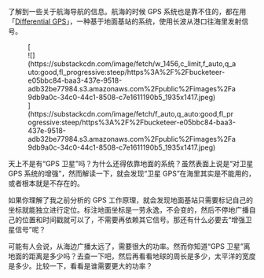 <span>了解到一些关于航海导航的信息。航海的时候 GPS 系统也是靠不住的，都在用「</span>[Differential GPS](https://en.wikipedia.org/wiki/Differential_GPS)<span>」，一种基于地面基站的系统，使用长波从港口往海里发射信号。</span>

<div class="captioned-image-container">

<figure> [<div class="image2-inset"><picture><source type="image/webp" srcset="https://substackcdn.com/image/fetch/w_424,c_limit,f_webp,q_auto:good,fl_progressive:steep/https%3A%2F%2Fbucketeer-e05bbc84-baa3-437e-9518-adb32be77984.s3.amazonaws.com%2Fpublic%2Fimages%2Fa9db9a0c-34c0-44c1-8508-c7e1611190b5_1935x1417.jpeg 424w, https://substackcdn.com/image/fetch/w_848,c_limit,f_webp,q_auto:good,fl_progressive:steep/https%3A%2F%2Fbucketeer-e05bbc84-baa3-437e-9518-adb32be77984.s3.amazonaws.com%2Fpublic%2Fimages%2Fa9db9a0c-34c0-44c1-8508-c7e1611190b5_1935x1417.jpeg 848w, https://substackcdn.com/image/fetch/w_1272,c_limit,f_webp,q_auto:good,fl_progressive:steep/https%3A%2F%2Fbucketeer-e05bbc84-baa3-437e-9518-adb32be77984.s3.amazonaws.com%2Fpublic%2Fimages%2Fa9db9a0c-34c0-44c1-8508-c7e1611190b5_1935x1417.jpeg 1272w, https://substackcdn.com/image/fetch/w_1456,c_limit,f_webp,q_auto:good,fl_progressive:steep/https%3A%2F%2Fbucketeer-e05bbc84-baa3-437e-9518-adb32be77984.s3.amazonaws.com%2Fpublic%2Fimages%2Fa9db9a0c-34c0-44c1-8508-c7e1611190b5_1935x1417.jpeg 1456w" sizes="100vw">![](https://substackcdn.com/image/fetch/w_1456,c_limit,f_auto,q_auto:good,fl_progressive:steep/https%3A%2F%2Fbucketeer-e05bbc84-baa3-437e-9518-adb32be77984.s3.amazonaws.com%2Fpublic%2Fimages%2Fa9db9a0c-34c0-44c1-8508-c7e1611190b5_1935x1417.jpeg)</picture></div>](https://substackcdn.com/image/fetch/f_auto,q_auto:good,fl_progressive:steep/https%3A%2F%2Fbucketeer-e05bbc84-baa3-437e-9518-adb32be77984.s3.amazonaws.com%2Fpublic%2Fimages%2Fa9db9a0c-34c0-44c1-8508-c7e1611190b5_1935x1417.jpeg) </figure>

</div>

天上不是有“GPS 卫星”吗？为什么还得依靠地面的系统？虽然表面上说是“对卫星 GPS 系统的增强”，然而解读一下，就会发现“卫星 GPS”在海里其实是不能用的，或者根本就是不存在的。

如果你理解了我之前分析的 GPS 工作原理，就会发现地面基站只需要标记自己的坐标就能独立进行定位。标注地面坐标是一劳永逸，不会变的，然后不停地广播自己的位置和时间戳就可以了，不需要再依赖其它信号。那还有什么必要去“增强卫星信号”呢？

可能有人会说，从海边广播太远了，需要很大的功率。然而你知道“GPS 卫星”离地面的距离是多少吗？去查一下吧，然后再看看地球的周长是多少，太平洋的宽度是多少。比较一下，看看是谁需要更大的功率？

